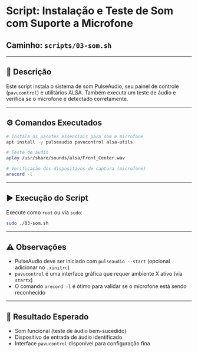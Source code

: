 # Script: Instalação e Teste de Som com Suporte a Microfone

## Caminho: `scripts/03-som.sh`

---

## 📃 Descrição
Este script instala o sistema de som PulseAudio, seu painel de controle (`pavucontrol`) e utilitários ALSA. Também executa um teste de áudio e verifica se o microfone é detectado corretamente.

---

## ⚙️ Comandos Executados
```bash
# Instala os pacotes essenciais para som e microfone
apt install -y pulseaudio pavucontrol alsa-utils

# Teste de áudio
aplay /usr/share/sounds/alsa/Front_Center.wav

# Verificação dos dispositivos de captura (microfone)
arecord -l
```

---

## ▶️ Execução do Script
Execute como `root` ou via `sudo`:
```bash
sudo ./03-som.sh
```

---

## ⚠️ Observações
- PulseAudio deve ser iniciado com `pulseaudio --start` (opcional adicionar no `.xinitrc`)
- `pavucontrol` é uma interface gráfica que requer ambiente X ativo (via `startx`)
- O comando `arecord -l` é ótimo para validar se o microfone está sendo reconhecido

---

## 🌟 Resultado Esperado
- Som funcional (teste de áudio bem-sucedido)
- Dispositivo de entrada de áudio identificado
- Interface `pavucontrol` disponível para configuração fina
